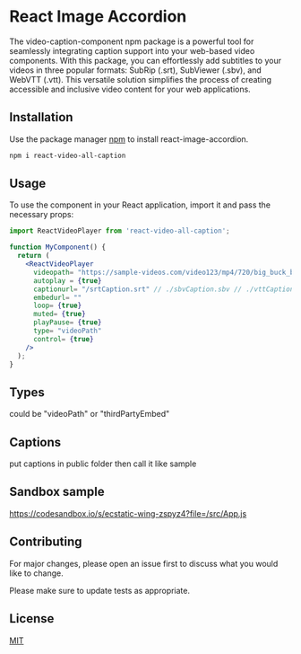 # React Image Accordion

The video-caption-component npm package is a powerful tool for seamlessly integrating caption support into your web-based video components. With this package, you can effortlessly add subtitles to your videos in three popular formats: SubRip (.srt), SubViewer (.sbv), and WebVTT (.vtt). This versatile solution simplifies the process of creating accessible and inclusive video content for your web applications.

## Installation

Use the package manager [npm](https://www.npmjs.com/) to install react-image-accordion.

```bash
npm i react-video-all-caption
```




## Usage

To use the component in your React application, import it and pass the necessary props:

```jsx
import ReactVideoPlayer from 'react-video-all-caption';

function MyComponent() {
  return (
    <ReactVideoPlayer
      videopath= "https://sample-videos.com/video123/mp4/720/big_buck_bunny_720p_1mb.mp4"
      autoplay = {true}
      captionurl= "/srtCaption.srt" // ./sbvCaption.sbv // ./vttCaption.vtt
      embedurl= ""
      loop= {true}
      muted= {true}
      playPause= {true}
      type= "videoPath"
      control= {true}
    />
  );
}

```
## Types
could be "videoPath" or "thirdPartyEmbed"

## Captions
put captions in public folder then call it like sample

## Sandbox sample

https://codesandbox.io/s/ecstatic-wing-zspyz4?file=/src/App.js

## Contributing
For major changes, please open an issue first to discuss what you would like to change.

Please make sure to update tests as appropriate.


## License
[MIT](https://choosealicense.com/licenses/mit/)
